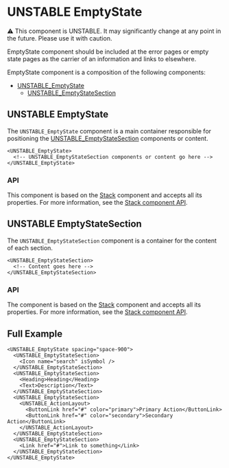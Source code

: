 # UNSTABLE EmptyState

⚠️ This component is UNSTABLE. It may significantly change at any point in the future.
Please use it with caution.

EmptyState component should be included at the error pages or empty state pages as the carrier of an information and links to elsewhere.

EmptyState component is a composition of the following components:

- [UNSTABLE_EmptyState](#unstable-emptystate)
  - [UNSTABLE_EmptyStateSection](#unstable-emptystatesection)

## UNSTABLE EmptyState

The `UNSTABLE_EmptyState` component is a main container responsible for positioning the [UNSTABLE_EmptyStateSection](#unstable-emptystatesection) components or content.

```twig
<UNSTABLE_EmptyState>
  <!-- UNSTABLE_EmptyStateSection components or content go here -->
</UNSTABLE_EmptyState>
```

### API

This component is based on the [Stack][stack] component and accepts all its properties. For more information, see the [Stack component API][stack-api].

## UNSTABLE EmptyStateSection

The `UNSTABLE_EmptyStateSection` component is a container for the content of each section.

```twig
<UNSTABLE_EmptyStateSection>
  <!-- Content goes here -->
</UNSTABLE_EmptyStateSection>
```

### API

The component is based on the [Stack][stack] component and accepts all its properties. For more information, see the [Stack component API][stack-api].

[stack]: https://github.com/lmc-eu/spirit-design-system/blob/main/packages/web-twig/src/Resources/components/Stack/README.md
[stack-api]: https://github.com/lmc-eu/spirit-design-system/blob/main/packages/web-twig/src/Resources/components/Stack/README.md#api

## Full Example

```twig
<UNSTABLE_EmptyState spacing="space-900">
  <UNSTABLE_EmptyStateSection>
    <Icon name="search" isSymbol />
  </UNSTABLE_EmptyStateSection>
  <UNSTABLE_EmptyStateSection>
    <Heading>Heading</Heading>
    <Text>Description</Text>
  </UNSTABLE_EmptyStateSection>
  <UNSTABLE_EmptyStateSection>
    <UNSTABLE_ActionLayout>
      <ButtonLink href="#" color="primary">Primary Action</ButtonLink>
      <ButtonLink href="#" color="secondary">Secondary Action</ButtonLink>
    </UNSTABLE_ActionLayout>
  </UNSTABLE_EmptyStateSection>
  <UNSTABLE_EmptyStateSection>
    <Link href="#">Link to something</Link>
  </UNSTABLE_EmptyStateSection>
</UNSTABLE_EmptyState>

```
